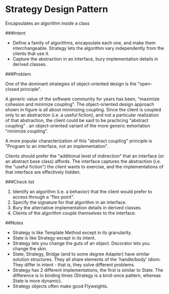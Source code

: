 # Strategy Design Pattern

Encapsulates an algorithm inside a class

###Intent

- Define a family of algorithms, encapsulate each one, and make them interchangeable. Strategy lets the algorithm vary independently from the clients that use it.
- Capture the abstraction in an interface, bury implementation details in derived classes.

###Problem

One of the dominant strategies of object-oriented design is the "open-closed principle".

A generic value of the software community for years has been, "maximize cohesion and minimize coupling". The object-oriented design approach shown in figure is all about minimizing coupling. Since the client is coupled only to an abstraction (i.e. a useful fiction), and not a particular realization of that abstraction, the client could be said to be practicing "abstract coupling" . an object-oriented variant of the more generic exhortation "minimize coupling".

A more popular characterization of this "abstract coupling" principle is "Program to an interface, not an implementation".

Clients should prefer the "additional level of indirection" that an interface (or an abstract base class) affords. The interface captures the abstraction (i.e. the "useful fiction") the client wants to exercise, and the implementations of that interface are effectively hidden.

###Check list

1. Identify an algorithm (i.e. a behavior) that the client would prefer to access through a "flex point".
2. Specify the signature for that algorithm in an interface.
3. Bury the alternative implementation details in derived classes.
4. Clients of the algorithm couple themselves to the interface.

##Notes

- Strategy is like Template Method except in its granularity.
- State is like Strategy except in its intent.
- Strategy lets you change the guts of an object. Decorator lets you change the skin.
- State, Strategy, Bridge (and to some degree Adapter) have similar solution structures. They all share elements of the 'handle/body' idiom. They differ in intent - that is, they solve different problems.
- Strategy has 2 different implementations, the first is similar to State. The difference is in binding times (Strategy is a bind-once pattern, whereas State is more dynamic).
- Strategy objects often make good Flyweights.



